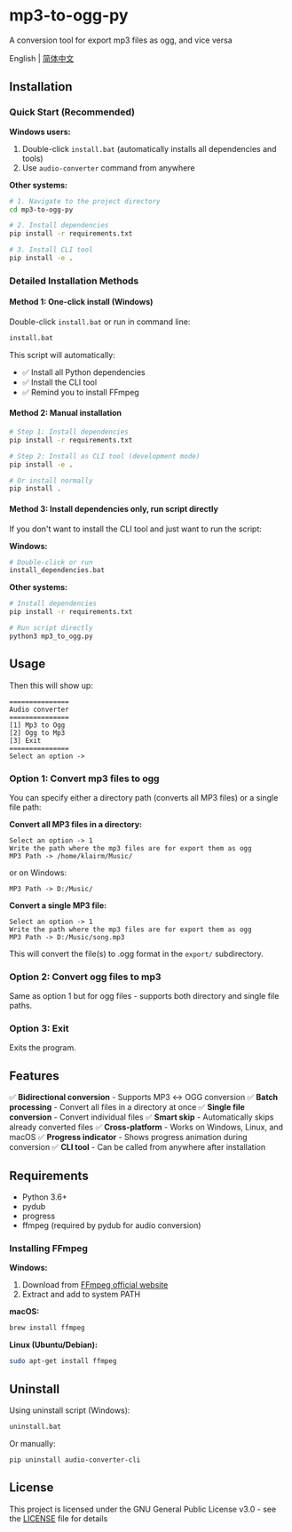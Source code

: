 # mp3-to-ogg-py

A conversion tool for export mp3 files as ogg, and vice versa

English | [简体中文](README_CN.md)

## Installation

### Quick Start (Recommended)

**Windows users:**
1. Double-click `install.bat` (automatically installs all dependencies and tools)
2. Use `audio-converter` command from anywhere

**Other systems:**
```bash
# 1. Navigate to the project directory
cd mp3-to-ogg-py

# 2. Install dependencies
pip install -r requirements.txt

# 3. Install CLI tool
pip install -e .
```

### Detailed Installation Methods

#### Method 1: One-click install (Windows)
Double-click `install.bat` or run in command line:
```bash
install.bat
```
This script will automatically:
- ✅ Install all Python dependencies
- ✅ Install the CLI tool
- ✅ Remind you to install FFmpeg

#### Method 2: Manual installation
```bash
# Step 1: Install dependencies
pip install -r requirements.txt

# Step 2: Install as CLI tool (development mode)
pip install -e .

# Or install normally
pip install .
```

#### Method 3: Install dependencies only, run script directly
If you don't want to install the CLI tool and just want to run the script:

**Windows:**
```bash
# Double-click or run
install_dependencies.bat
```

**Other systems:**
```bash
# Install dependencies
pip install -r requirements.txt

# Run script directly
python3 mp3_to_ogg.py
```

## Usage
Then this will show up:
```
===============
Audio converter
===============
[1] Mp3 to Ogg
[2] Ogg to Mp3
[3] Exit
===============
Select an option -> 
```

### Option 1: Convert mp3 files to ogg
You can specify either a directory path (converts all MP3 files) or a single file path:

**Convert all MP3 files in a directory:**
```
Select an option -> 1
Write the path where the mp3 files are for export them as ogg
MP3 Path -> /home/klairm/Music/
```
or on Windows:
```
MP3 Path -> D:/Music/
```

**Convert a single MP3 file:**
```
Select an option -> 1
Write the path where the mp3 files are for export them as ogg
MP3 Path -> D:/Music/song.mp3
```

This will convert the file(s) to .ogg format in the `export/` subdirectory.

### Option 2: Convert ogg files to mp3
Same as option 1 but for ogg files - supports both directory and single file paths.

### Option 3: Exit
Exits the program.

## Features

✅ **Bidirectional conversion** - Supports MP3 ↔ OGG conversion
✅ **Batch processing** - Convert all files in a directory at once
✅ **Single file conversion** - Convert individual files
✅ **Smart skip** - Automatically skips already converted files
✅ **Cross-platform** - Works on Windows, Linux, and macOS
✅ **Progress indicator** - Shows progress animation during conversion
✅ **CLI tool** - Can be called from anywhere after installation

## Requirements
- Python 3.6+
- pydub
- progress
- ffmpeg (required by pydub for audio conversion)

### Installing FFmpeg

**Windows:**
1. Download from [FFmpeg official website](https://ffmpeg.org/download.html)
2. Extract and add to system PATH

**macOS:**
```bash
brew install ffmpeg
```

**Linux (Ubuntu/Debian):**
```bash
sudo apt-get install ffmpeg
```

## Uninstall

Using uninstall script (Windows):
```bash
uninstall.bat
```

Or manually:
```bash
pip uninstall audio-converter-cli
```

## License

This project is licensed under the GNU General Public License v3.0 - see the [LICENSE](LICENSE) file for details



